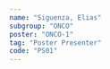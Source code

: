 ```yaml
---
name: "Siguenza, Elias"
subgroup: "ONCO"
poster: "ONCO-1"
tag: "Poster Presenter"
code: "PS01"
---
```

